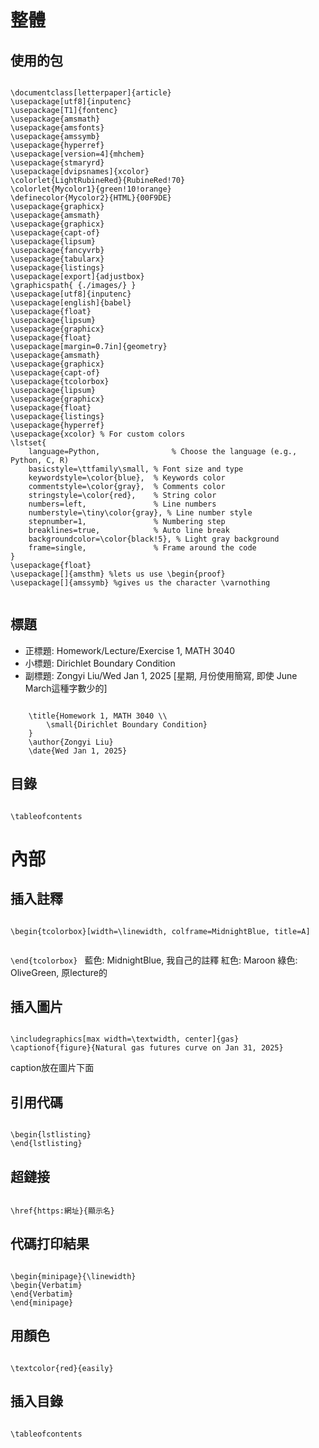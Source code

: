 # 整體
## 使用的包
<code>
\documentclass[letterpaper]{article} 
\usepackage[utf8]{inputenc}
\usepackage[T1]{fontenc}
\usepackage{amsmath}
\usepackage{amsfonts}
\usepackage{amssymb}
\usepackage{hyperref}
\usepackage[version=4]{mhchem}
\usepackage{stmaryrd}
\usepackage[dvipsnames]{xcolor}
\colorlet{LightRubineRed}{RubineRed!70}
\colorlet{Mycolor1}{green!10!orange}
\definecolor{Mycolor2}{HTML}{00F9DE}
\usepackage{graphicx}
\usepackage{amsmath}
\usepackage{graphicx}
\usepackage{capt-of}
\usepackage{lipsum}
\usepackage{fancyvrb}
\usepackage{tabularx}
\usepackage{listings}
\usepackage[export]{adjustbox}
\graphicspath{ {./images/} }
\usepackage[utf8]{inputenc}
\usepackage[english]{babel}
\usepackage{float}
\usepackage{lipsum}
\usepackage{graphicx}
\usepackage{float}
\usepackage[margin=0.7in]{geometry}
\usepackage{amsmath}
\usepackage{graphicx}
\usepackage{capt-of}
\usepackage{tcolorbox}
\usepackage{lipsum}
\usepackage{graphicx}
\usepackage{float}
\usepackage{listings}
\usepackage{hyperref} 
\usepackage{xcolor} % For custom colors
\lstset{
	language=Python,                % Choose the language (e.g., Python, C, R)
	basicstyle=\ttfamily\small, % Font size and type
	keywordstyle=\color{blue},  % Keywords color
	commentstyle=\color{gray},  % Comments color
	stringstyle=\color{red},    % String color
	numbers=left,               % Line numbers
	numberstyle=\tiny\color{gray}, % Line number style
	stepnumber=1,               % Numbering step
	breaklines=true,            % Auto line break
	backgroundcolor=\color{black!5}, % Light gray background
	frame=single,               % Frame around the code
}
\usepackage{float}
\usepackage[]{amsthm} %lets us use \begin{proof}
\usepackage[]{amssymb} %gives us the character \varnothing
	
</code>


## 標題
* 正標題: Homework/Lecture/Exercise 1, MATH 3040
* 小標題: Dirichlet Boundary Condition
* 副標題: Zongyi Liu/Wed Jan 1, 2025 [星期, 月份使用簡寫, 即使 June March這種字數少的]

<code>
	\title{Homework 1, MATH 3040 \\
		\small{Dirichlet Boundary Condition}
	}
	\author{Zongyi Liu}
	\date{Wed Jan 1, 2025}
</code>

## 目錄
<code>
\tableofcontents
</code>

# 內部
## 插入註釋
<code>
\begin{tcolorbox}[width=\linewidth, colframe=MidnightBlue, title=A]

\end{tcolorbox}
</code>
藍色: MidnightBlue, 我自己的註釋
紅色: Maroon
綠色: OliveGreen, 原lecture的
## 插入圖片
<code>
\includegraphics[max width=\textwidth, center]{gas}
\captionof{figure}{Natural gas futures curve on Jan 31, 2025}
</code>

caption放在圖片下面

## 引用代碼
<code>
\begin{lstlisting}
\end{lstlisting}
</code>

## 超鏈接
<code>
\href{https:網址}{顯示名}
</code>

## 代碼打印結果
<code>
\begin{minipage}{\linewidth}
\begin{Verbatim}
\end{Verbatim}
\end{minipage}
</code>

## 用顏色
<code>
\textcolor{red}{easily}
</code>


## 插入目錄
<code>
\tableofcontents
</code>
